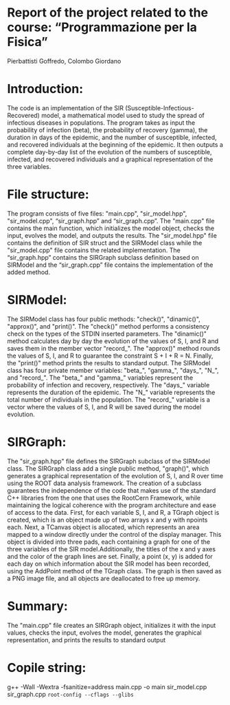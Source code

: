 # Report of the project related to the course: “Programmazione per la Fisica”

Pierbattisti Goffredo, Colombo Giordano

# Introduction:
The code is an implementation of the SIR (Susceptible-Infectious-Recovered) model, a
mathematical model used to study the spread of infectious diseases in populations. The program
takes as input the probability of infection (beta), the probability of recovery (gamma), the duration
in days of the epidemic, and the number of susceptible, infected, and recovered individuals at the
beginning of the epidemic. It then outputs a complete day-by-day list of the evolution of the
numbers of susceptible, infected, and recovered individuals and a graphical representation of the
three variables.

# File structure:
The program consists of five files: "main.cpp", "sir_model.hpp", "sir_model.cpp", “sir_graph.hpp”
and “sir_graph.cpp”. The "main.cpp" file contains the main function, which initializes the model
object, checks the input, evolves the model, and outputs the results. The "sir_model.hpp" file
contains the definition of SIR struct and the SIRModel class while the "sir_model.cpp" file contains
the related implementation. The “sir_graph.hpp” contains the SIRGraph subclass definition based
on SIRModel and the “sir_graph.cpp” file contains the implementation of the added method.

# SIRModel:
The SIRModel class has four public methods: "check()", "dinamic()", "approx()", and "print()". The
"check()" method performs a consistency check on the types of the STDIN inserted parameters. The
"dinamic()" method calculates day by day the evolution of the values of S, I, and R and saves them
in the member vector "record_". The "approx()" method rounds the values of S, I, and R to
guarantee the constraint S + I + R = N. Finally, the "print()" method prints the results to standard
output.
The SIRModel class has four private member variables: "beta_", "gamma_", "days_", "N_", and
"record_". The "beta_" and "gamma_" variables represent the probability of infection and recovery,
respectively. The "days_" variable represents the duration of the epidemic. The "N_" variable
represents the total number of individuals in the population. The "record_" variable is a vector
where the values of S, I, and R will be saved during the model evolution.

# SIRGraph:
The "sir_graph.hpp" file defines the SIRGraph subclass of the SIRModel class. The SIRGraph class
add a single public method, "graph()", which generates a graphical representation of the evolution
of S, I, and R over time using the ROOT data analysis framework.
The creation of a subclass guarantees the independence of the code that makes use of the standard
C++ libraries from the one that uses the RootCern Framework, while maintaining the logical
coherence with the program architecture and ease of access to the data.
First, for each variable S, I, and R, a TGraph object is created, which is an object made up of two
arrays x and y with npoints each.
Next, a TCanvas object is allocated, which represents an area mapped to a window directly under
the control of the display manager. This object is divided into three pads, each containing a graph
for one of the three variables of the SIR model.Additionally, the titles of the x and y axes and the
color of the graph lines are set.
Finally, a point (x, y) is added for each day on which information about the SIR model has been
recorded, using the AddPoint method of the TGraph class.
The graph is then saved as a PNG image file, and all objects are deallocated to free up memory.

# Summary:
The "main.cpp" file creates an SIRGraph object, initializes it with the input values, checks the
input, evolves the model, generates the graphical representation, and prints the results to standard
output

# Copile string:
 g++ -Wall -Wextra -fsanitize=address  main.cpp -o main sir_model.cpp sir_graph.cpp `root-config --cflags --glibs`
